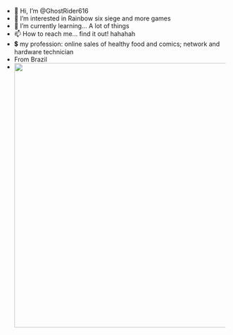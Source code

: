 - 👋 Hi, I’m @GhostRider616
- 👀 I’m interested in Rainbow six siege and more games
- 🌱 I’m currently learning... A lot of things 
- 📫 How to reach me... find it out! hahahah
- 💲  my profession: online sales of healthy food and comics; network and hardware technician
- From Brazil
- <img align="right" width="600px" src="https://static.wikia.nocookie.net/marvel/images/5/59/All-New_Ghost_Rider_Vol_1_2_Smith_Variant_Textless.jpg/revision/latest?cb=20180320195523&path-prefix=pt-br">
